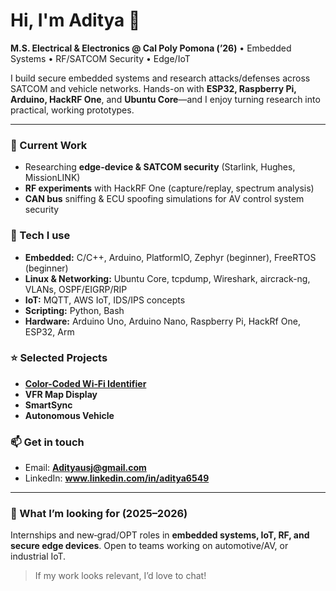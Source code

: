 # Hi, I'm Aditya 👋

**M.S. Electrical & Electronics @ Cal Poly Pomona (’26)** • Embedded Systems • RF/SATCOM Security • Edge/IoT

I build secure embedded systems and research attacks/defenses across SATCOM and vehicle networks. Hands-on with **ESP32, Raspberry Pi, Arduino, HackRF One**, and **Ubuntu Core**—and I enjoy turning research into practical, working prototypes.

---

### 🔭 Current Work
- Researching **edge-device & SATCOM security** (Starlink, Hughes, MissionLINK) 
- **RF experiments** with HackRF One (capture/replay, spectrum analysis)
- **CAN bus** sniffing & ECU spoofing simulations for AV control system security

### 🧰 Tech I use
- **Embedded:** C/C++, Arduino, PlatformIO, Zephyr (beginner), FreeRTOS (beginner)
- **Linux & Networking:** Ubuntu Core, tcpdump, Wireshark, aircrack-ng, VLANs, OSPF/EIGRP/RIP
- **IoT:** MQTT, AWS IoT, IDS/IPS concepts
- **Scripting:** Python, Bash
- **Hardware:** Arduino Uno, Arduino Nano, Raspberry Pi, HackRf One, ESP32, Arm

### ⭐ Selected Projects
- [**Color-Coded Wi‑Fi Identifier**](https://github.com/adityausj/Color-Coded-Wi-Fi-Identifier)
- **VFR Map Display** 
- **SmartSync**
- **Autonomous Vehicle**


### 📫 Get in touch
- Email: **Adityausj@gmail.com**
- LinkedIn: **www.linkedin.com/in/aditya6549** 

---

### 💼 What I’m looking for (2025–2026)
Internships and new‑grad/OPT roles in **embedded systems, IoT, RF, and secure edge devices**. Open to teams working on automotive/AV, or industrial IoT.

> If my work looks relevant, I’d love to chat!
